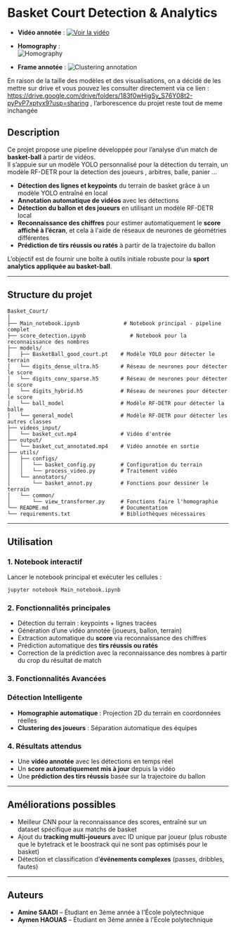 # Basket Court Detection & Analytics  

- **Vidéo annotée** :
[![Voir la vidéo](output/video_thumbnail.png)](output/basket_players.mp4)


- **Homography** :  
![Homography](output/Homography.png)

- **Frame annotée** :
![Clustering annotation](output/annotated_img.png)

En raison de la taille des modèles et des visualisations, on a décidé de les mettre sur drive et vous pouvez les consulter directement via ce lien : https://drive.google.com/drive/folders/183f0wHigSy_S76Y08t2-pyPvP7xptyx9?usp=sharing , l’arborescence du projet reste tout de meme inchangée

## Description  
Ce projet propose une pipeline développée pour l’analyse d’un match de **basket-ball** à partir de vidéos.  
Il s’appuie sur un modèle YOLO personnalisé pour la détection du terrain, un modèle RF-DETR pour la detection des joueurs , arbitres, balle, panier ...

- **Détection des lignes et keypoints** du terrain de basket grâce à un modèle YOLO entraîné en local
- **Annotation automatique de vidéos** avec les détections  
- **Détection du ballon et des joueurs** en utilisant un modèle RF-DETR local
- **Reconnaissance des chiffres** pour estimer automatiquement le **score affiché à l’écran**, et cela à l'aide de réseaux de neurones de géométries différentes
- **Prédiction de tirs réussis ou ratés** à partir de la trajectoire du ballon  

L’objectif est de fournir une boîte à outils initiale robuste pour la **sport analytics appliquée au basket-ball**.  

---

## Structure du projet  
```
Basket_Court/
│
├── Main_notebook.ipynb              # Notebook principal - pipeline complet
├── score_detection.ipynb              # Notebook pour la reconnaissance des nombres
├── models/
│   ├── BasketBall_good_court.pt    # Modèle YOLO pour détecter le terrain
│   └── digits_dense_ultra.h5       # Réseau de neurones pour détecter le score
│   └── digits_conv_sparse.h5       # Réseau de neurones pour détecter le score
│   └── digits_hybrid.h5            # Réseau de neurones pour détecter le score
│   └── ball_model                  # Modèle RF-DETR pour détecter la balle
│   └── general_model               # Modèle RF-DETR pour détecter les autres classes
├── videos_input/
│   └── basket_cut.mp4              # Vidéo d'entrée 
├── output/
│   └── basket_cut_annotated.mp4    # Vidéo annotée en sortie
├── utils/
│   ├── configs/
│   │   └── basket_config.py        # Configuration du terrain
│   │   └── process_video.py        # Traitement vidéo
│   └── annotators/
│       └── basket_annot.py         # Fonctions pour dessiner le terrain 
│   └── common/
│       └── view_transformer.py     # Fonctions faire l'homographie 
└── README.md                       # Documentation
└── requirements.txt                # Bibliothèques nécessaires
```

---

## Utilisation  

### 1. Notebook interactif  
Lancer le notebook principal et exécuter les cellules :  
```bash
jupyter notebook Main_notebook.ipynb
```

### 2. Fonctionnalités principales  
- Détection du terrain : keypoints + lignes tracées  
- Génération d’une vidéo annotée (joueurs, ballon, terrain)  
- Extraction automatique du **score** via reconnaissance des chiffres  
- Prédiction automatique des **tirs réussis ou ratés**  
- Correction de la prédiction avec la reconnaissance des nombres à partir du crop du résultat de match

### 3. Fonctionnalités Avancées

### Détection Intelligente
- **Homographie automatique** : Projection 2D du terrain en coordonnées réelles
- **Clustering des joueurs** : Séparation automatique des équipes


### 4. Résultats attendus  
- Une **vidéo annotée** avec les détections en temps réel  
- Un **score automatiquement mis à jour** depuis la vidéo  
- Une **prédiction des tirs réussis** basée sur la trajectoire du ballon  


---

## Améliorations possibles  
- Meilleur CNN pour la reconnaissance des scores, entraîné sur un dataset spécifique aux matchs de basket  
- Ajout du **tracking multi-joueurs** avec ID unique par joueur (plus robuste que le bytetrack et le boostrack qui ne sont pas optimisés pour le basket)
- Détection et classification d’**événements complexes** (passes, dribbles, fautes)  

---

## Auteurs  
- **Amine SAADI**  – Étudiant en 3ème année à l'École polytechnique  
- **Aymen HAOUAS** – Étudiant en 3ème année à l'École polytechnique   

